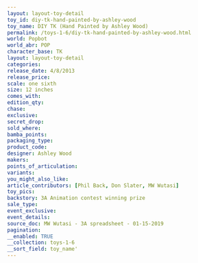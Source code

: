 ```yaml
---
layout: layout-toy-detail 
toy_id: diy-tk-hand-painted-by-ashley-wood
toy_name: DIY TK (Hand Painted by Ashley Wood)
permalink: /toys-1-6/diy-tk-hand-painted-by-ashley-wood.html
world: Popbot
world_abr: POP
character_base: TK
layout: layout-toy-detail
categories: 
release_date: 4/8/2013
release_price: 
scale: one sixth
size: 12 inches
comes_with: 
edition_qty: 
chase: 
exclusive: 
secret_drop: 
sold_where: 
bamba_points: 
packaging_type: 
product_code:
designer: Ashley Wood
makers: 
points_of_articulation: 
variants: 
you_might_also_like: 
article_contributors: [Phil Back, Don Slater, MW Wutasi]
toy_pics: 
backstory: 3A Animation contest winning prize
sale_type: 
event_exclusive: 
event_details: 
source_doc: MW Wutasi - 3A spreadsheet - 01-15-2019
pagination: 
__enabled: TRUE
__collection: toys-1-6
__sort_field: toy_name'
---
```

